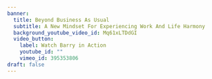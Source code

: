 ```yaml
---
banner:
  title: Beyond Business As Usual
  subtitle: A New Mindset For Experiencing Work And Life Harmony
  background_youtube_video_id: Mq61xLTDdGI
  video_button:
    label: Watch Barry in Action
    youtube_id: ""
    vimeo_id: 395353806
draft: false
---
```

